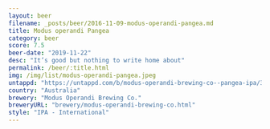 ```yaml
---
layout: beer
filename: _posts/beer/2016-11-09-modus-operandi-pangea.md
title: Modus operandi Pangea
category: beer
score: 7.5
beer-date: "2019-11-22"
desc: "It’s good but nothing to write home about"
permalink: /beer/:title.html
img: /img/list/modus-operandi-pangea.jpeg
untappd: "https://untappd.com/b/modus-operandi-brewing-co--pangea-ipa/3310678"
country: "Australia"
brewery: "Modus Operandi Brewing Co."
breweryURL: "brewery/modus-operandi-brewing-co.html"
style: "IPA - International"
---
```


